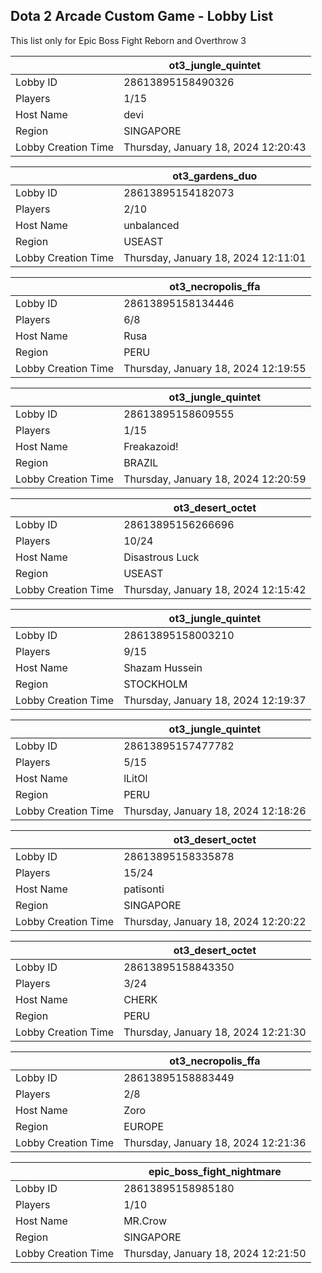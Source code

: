 ## Dota 2 Arcade Custom Game - Lobby List

This list only for Epic Boss Fight Reborn and Overthrow 3

|  | ot3_jungle_quintet |
| ------ | ------ |
| Lobby ID | 28613895158490326 |
| Players | 1/15 |
| Host Name | devi |
| Region | SINGAPORE |
| Lobby Creation Time | Thursday, January 18, 2024 12:20:43 |


|  | ot3_gardens_duo |
| ------ | ------ |
| Lobby ID | 28613895154182073 |
| Players | 2/10 |
| Host Name | unbalanced |
| Region | USEAST |
| Lobby Creation Time | Thursday, January 18, 2024 12:11:01 |


|  | ot3_necropolis_ffa |
| ------ | ------ |
| Lobby ID | 28613895158134446 |
| Players | 6/8 |
| Host Name | Rusa |
| Region | PERU |
| Lobby Creation Time | Thursday, January 18, 2024 12:19:55 |


|  | ot3_jungle_quintet |
| ------ | ------ |
| Lobby ID | 28613895158609555 |
| Players | 1/15 |
| Host Name | Freakazoid! |
| Region | BRAZIL |
| Lobby Creation Time | Thursday, January 18, 2024 12:20:59 |


|  | ot3_desert_octet |
| ------ | ------ |
| Lobby ID | 28613895156266696 |
| Players | 10/24 |
| Host Name | Disastrous Luck |
| Region | USEAST |
| Lobby Creation Time | Thursday, January 18, 2024 12:15:42 |


|  | ot3_jungle_quintet |
| ------ | ------ |
| Lobby ID | 28613895158003210 |
| Players | 9/15 |
| Host Name | Shazam Hussein |
| Region | STOCKHOLM |
| Lobby Creation Time | Thursday, January 18, 2024 12:19:37 |


|  | ot3_jungle_quintet |
| ------ | ------ |
| Lobby ID | 28613895157477782 |
| Players | 5/15 |
| Host Name | lLitOl |
| Region | PERU |
| Lobby Creation Time | Thursday, January 18, 2024 12:18:26 |


|  | ot3_desert_octet |
| ------ | ------ |
| Lobby ID | 28613895158335878 |
| Players | 15/24 |
| Host Name | patisonti |
| Region | SINGAPORE |
| Lobby Creation Time | Thursday, January 18, 2024 12:20:22 |


|  | ot3_desert_octet |
| ------ | ------ |
| Lobby ID | 28613895158843350 |
| Players | 3/24 |
| Host Name | CHERK |
| Region | PERU |
| Lobby Creation Time | Thursday, January 18, 2024 12:21:30 |


|  | ot3_necropolis_ffa |
| ------ | ------ |
| Lobby ID | 28613895158883449 |
| Players | 2/8 |
| Host Name | Zoro |
| Region | EUROPE |
| Lobby Creation Time | Thursday, January 18, 2024 12:21:36 |


|  | epic_boss_fight_nightmare |
| ------ | ------ |
| Lobby ID | 28613895158985180 |
| Players | 1/10 |
| Host Name | MR.Crow |
| Region | SINGAPORE |
| Lobby Creation Time | Thursday, January 18, 2024 12:21:50 |


